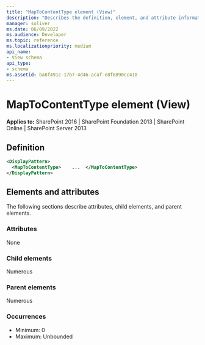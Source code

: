 ```yaml
---
title: "MapToContentType element (View)"
description: "Describes the definition, element, and attribute information for the MapToContentType element (View)."
manager: soliver
ms.date: 06/09/2022
ms.audience: Developer
ms.topic: reference
ms.localizationpriority: medium
api_name:
- View schema
api_type:
- schema
ms.assetid: ba8f491c-17b7-4d46-acaf-e8f6890cc418
---
```


# MapToContentType element (View)

**Applies to:** SharePoint 2016 | SharePoint Foundation 2013 | SharePoint Online | SharePoint Server 2013

## Definition
```XML
<DisplayPattern>
  <MapToContentType>    ...  </MapToContentType>
</DisplayPattern>
```

## Elements and attributes

The following sections describe attributes, child elements, and parent elements.

### Attributes

None

### Child elements

Numerous

### Parent elements

Numerous

### Occurrences

- Minimum: 0
- Maximum: Unbounded

<br/>
